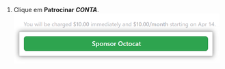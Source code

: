 1. Clique em **Patrocinar _CONTA_**. ![Botão Sponsor (Patrocinar)](/assets/images/help/sponsors/sponsor-developer-button.png)
